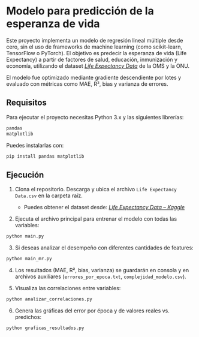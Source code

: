 # Modelo para predicción de la esperanza de vida

Este proyecto implementa un modelo de regresión lineal múltiple desde cero, sin el uso de frameworks de machine learning (como scikit-learn, TensorFlow o PyTorch). El objetivo es predecir la esperanza de vida (Life Expectancy) a partir de factores de salud, educación, inmunización y economía, utilizando el dataset [*Life Expectancy Data*](https://www.kaggle.com/datasets/kumarajarshi/life-expectancy-who/code) de la OMS y la ONU.

El modelo fue optimizado mediante gradiente descendiente por lotes y evaluado con métricas como MAE, R², bias y varianza de errores.

## Requisitos

Para ejecutar el proyecto necesitas Python 3.x y las siguientes librerías:

```bash
pandas
matplotlib
```

Puedes instalarlas con:

```bash
pip install pandas matplotlib
```

## Ejecución

1. Clona el repositorio. Descarga y ubica el archivo `Life Expectancy Data.csv` en la carpeta raíz.

   * Puedes obtener el dataset desde:
     [*Life Expectancy Data – Kaggle*](https://www.kaggle.com/datasets/kumarajarshi/life-expectancy-who)
     
2. Ejecuta el archivo principal para entrenar el modelo con todas las variables:

```bash
python main.py
```

3. Si deseas analizar el desempeño con diferentes cantidades de features:

```bash
python main_mr.py
```

4. Los resultados (MAE, R², bias, varianza) se guardarán en consola y en archivos auxiliares (`errores_por_epoca.txt`, `complejidad_modelo.csv`).

5. Visualiza las correlaciones entre variables:

```bash
python analizar_correlaciones.py
```

6. Genera las gráficas del error por época y de valores reales vs. predichos:

```bash
python graficas_resultados.py
```
